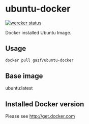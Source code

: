 # ubuntu-docker
[![wercker status](https://app.wercker.com/status/fe4e83b0a87e8054781a53d3e4851d58/s/master "wercker status")](https://app.wercker.com/project/byKey/fe4e83b0a87e8054781a53d3e4851d58)

Docker installed Ubuntu Image.

## Usage
```bash
docker pull gazf/ubuntu-docker
```

## Base image
ubuntu:latest

## Installed Docker version
Please see http://get.docker.com

